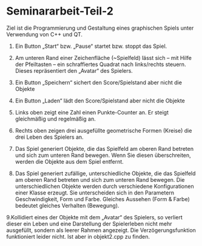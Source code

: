 # Seminararbeit-Teil-2
Ziel  ist die Programmierung und Gestaltung eines graphischen Spiels unter Verwendung von C++ und QT. 

1. Ein Button „Start“ bzw. „Pause“ startet bzw. stoppt das Spiel.

2. Am unteren Rand einer Zeichenfläche (~Spielfeld) lässt sich – mit Hilfe der Pfeiltasten – ein schraffiertes Quadrat nach links/rechts steuern. Dieses repräsentiert den „Avatar“ des Spielers.

3. Ein Button „Speichern“ sichert den Score/Spielstand aber nicht die Objekte 

4. Ein Button „Laden“ lädt den Score/Spielstand aber nicht die Objekte

5. Links oben zeigt eine Zahl einen Punkte-Counter an. Er steigt gleichmäßig und regelmäßig an.

6. Rechts oben zeigen drei ausgefüllte geometrische Formen (Kreise) die drei Leben des Spielers an.

7. Das Spiel generiert Objekte, die das Spielfeld am oberen Rand betreten und sich zum unteren Rand bewegen. Wenn Sie diesen überschreiten, werden die Objekte aus dem Spiel entfernt. 

8. Das Spiel generiert zufällige, unterschiedliche Objekte, die das Spielfeld am oberen Rand betreten und sich zum unteren Rand bewegen. Die unterschiedlichen Objekte werden durch verschiedene Konfigurationen einer Klasse erzeugt. Sie unterscheiden sich in den Parametern Geschwindigkeit, Form und Farbe. Gleiches Aussehen (Form & Farbe) bedeutet gleiches Verhalten (Bewegung).

9.Kollidiert eines der Objekte mit dem „Avatar“ des Spielers, so verliert dieser ein Leben und eine Darstellung der Spielerleben nicht mehr ausgefüllt, sondern als leerer Rahmen angezeigt. Die Verzögerungsfunktion funktioniert leider nicht. Ist aber in objekt2.cpp zu finden. 

